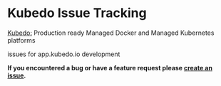 # Kubedo Issue Tracking
[Kubedo:](https://kubedo.com)
Production ready Managed Docker and Managed Kubernetes platforms

issues for app.kubedo.io development


**If you encountered a bug or have a feature request please [create an issue](https://github.com/Kubedoio/issues/issues/new).**

